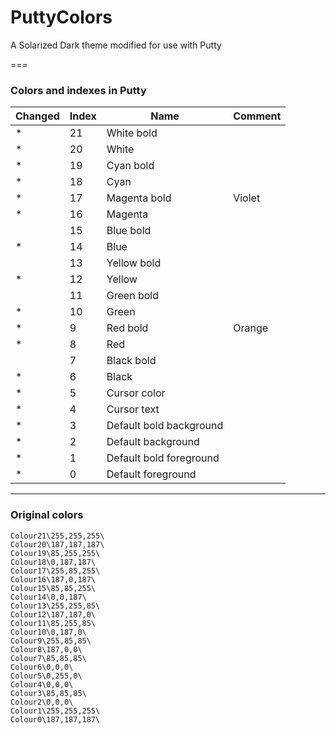 PuttyColors
===========

A Solarized Dark theme modified for use with Putty

===

### Colors and indexes in Putty

| Changed | Index | Name | Comment |
|---------|-------|------|---------|
| * | 21 | White bold ||
| * | 20 | White ||
| * | 19| Cyan bold ||
| * | 18 | Cyan  ||
| * | 17 | Magenta bold | Violet |
| * | 16 | Magenta  ||
|| 15 | Blue bold  ||
| * | 14 | Blue  ||
|| 13 | Yellow bold  ||
| * | 12 | Yellow  ||
|| 11 | Green bold  ||
| * | 10 | Green  ||
| * | 9 | Red bold  | Orange |
| * | 8 | Red ||
|| 7 | Black bold ||
| * | 6 | Black ||
| * | 5 | Cursor color ||
| * | 4 | Cursor text ||
| * | 3 | Default bold background ||
| * | 2 | Default background ||
| * | 1 | Default bold foreground ||
| * | 0 | Default foreground ||



---

### Original colors

```
Colour21\255,255,255\
Colour20\187,187,187\
Colour19\85,255,255\
Colour18\0,187,187\
Colour17\255,85,255\
Colour16\187,0,187\
Colour15\85,85,255\
Colour14\0,0,187\
Colour13\255,255,85\
Colour12\187,187,0\
Colour11\85,255,85\
Colour10\0,187,0\
Colour9\255,85,85\
Colour8\187,0,0\
Colour7\85,85,85\
Colour6\0,0,0\
Colour5\0,255,0\
Colour4\0,0,0\
Colour3\85,85,85\
Colour2\0,0,0\
Colour1\255,255,255\
Colour0\187,187,187\
```
